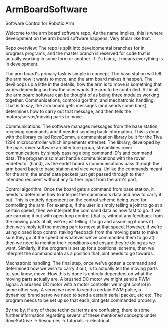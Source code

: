 # ArmBoardSoftware
Software Control for Robotic Arm

Welcome to the arm board software repo. As the name implies, this is where development on the arm board software happens. Very titular like that.

Repo overview: The repo is split into developmental branches for in progress programs, and the master branch is reserved for code that is
actually working in some form or another. If it's blank, it means everything is in development.

The arm board's primary task is simple in concept. The base station will tell the arm how it wants to move, and the arm board makes it 
happen. The devil pops up a little in the details; how the arm is to move is something that varies depending on how the user wants
the arm to be controlled. All in all, the arm board software can be thought of as being three modules working together. Communications,
control algorithm, and mechatronic handling. That is to say, the arm board gets messages (and sends some back), determines how to 
carry out that message, and then tells the motors/servos/moving parts to move.

Communications: The software manages messages from the base station, receiving commands and if needed sending back information. This is
done with the library called RoveComm, a communication library built for the Tiva 1294 microcontroller which implements ethernet.
The library, developed by the mars rover software architecture group, streamlines rover communications by simply passing along 
command ID's and command data. The program also must handle communications with the rover endefector (hand), as the endef board's
communications pass through the arm board back to base station and vice versa. Unlike the commands meant for the arm, the endef 
data packets just get passed through to their intended recipient without any further input from the arm's part. 

Control algorithm: Once the board gets a command from base station, it needs to determine how to interpet the command's data and 
how to carry it out. This is entirely dependent on the control scheme being used for controlling the arm. For example, if the user
is simply telling a joint to go at a certain speed, then we interpret the command data as how fast to go. If we are carrying it out
with open loop control (that is, without any feedback from the moving parts at all, we're just telling it to go and assuming it does it)
then we simply tell the moving part to move at that speed. However, if we're using closed loop control (taking feedback from the moving
parts to make sure they go at the speed or whatever we've commanded them to go at) then we need to monitor their conditions and ensure
they're doing as we want. Similarly, if the program is set up for a positional scheme, then we interpret the command data as a position
that joint needs to go towards.

Mechatronic handling: The final step, once we've gotten a command and determined how we wish to carry it out, is to actually tell
the moving parts to, you know, move. How this is done is entirely dependent on what the moving parts actually are. A brushed DC motor
we might send a PWM signal. A brushed DC motor with a motor controller we might control in some other way. A servo we need to send 
a certain PWM pulse, a dynamixel brand servo we need to send a certain serial packet, etc etc. The program needs to be set up 
so that each joint gets commanded properly. 

By the by, if any of these technical terms are confusing, there is some further information regarding several of these mentioned concepts
under RoveSoDrive -> Resources -> tutorials -> electrical
